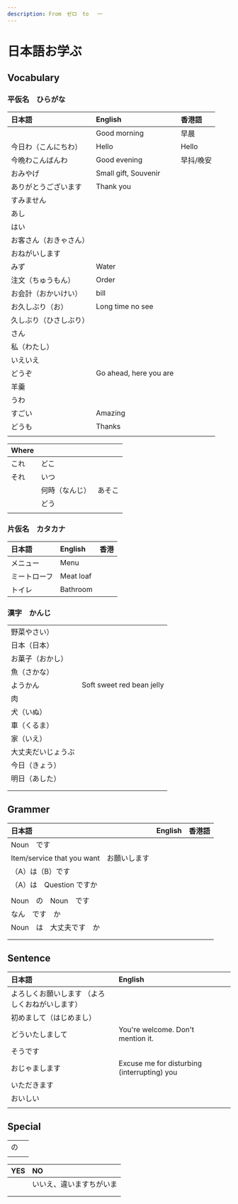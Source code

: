 ```yaml
---
description: From　ゼロ　to　 一
---
```


# 日本語お学ぶ

## Vocabulary

### 平仮名　ひらがな

| 日本語 | English | 香港語 |
| :--- | :--- | :--- |
|  | Good morning | 早晨 |
| 今日わ（こんにちわ） | Hello | Hello |
| 今晩わこんばんわ | Good evening | 早抖/晚安 |
| おみやげ | Small gift, Souvenir |  |
| ありがとうございます | Thank you |  |
| すみません |  |  |
| あし |  |  |
| はい |  |  |
| お客さん（おきゃさん） |  |  |
| おねがいします |  |  |
| みず | Water |  |
| 注文（ちゅうもん） | Order |  |
| お会計（おかいけい） | bill |  |
| お久しぶり（お） | Long time no see |  |
| 久しぶり（ひさしぶり） |  |  |
| さん |  |  |
| 私（わたし） |  |  |
| いえいえ |  |  |
| どうぞ | Go ahead, here you are |  |
| 羊羹 |  |  |
| うわ |  |  |
| すごい | Amazing |  |
| どうも | Thanks |  |
|  |  |  |

| Where |  |  |
| :--- | :--- | :--- |
| これ | どこ |  |
| それ | いつ |  |
|  | 何時（なんじ） | あそこ |
|  | どう |  |
|  |  |  |

### 片仮名　カタカナ

| 日本語 | English | 香港 |
| :--- | :--- | :--- |
| メニュー | Menu |  |
| ミートローフ | Meat loaf |  |
| トイレ | Bathroom |  |

### 漢字　かんじ

|  |  |
| :--- | :--- |
| 野菜やさい） |  |
| 日本（日本） |  |
| お菓子（おかし） |  |
| 魚（さかな） |  |
| ようかん | Soft sweet red bean jelly |
| 肉 |  |
| 犬（いぬ） |  |
| 車（くるま） |  |
| 家（いえ） |  |
| 大丈夫だいじょうぶ |  |
| 今日（きょう） |  |
| 明日（あした） |  |
|  |  |
|  |  |

## Grammer

| 日本語 | English | 香港語 |
| :--- | :--- | :--- |
| Noun　です |  |  |
| Item/service that you want　お願いします |  |  |
| （A）は（B）です |  |  |
| （A）は　Question ですか |  |  |
|  |  |  |
| Noun　の　Noun　です |  |  |
| なん　です　か |  |  |
| Noun　は　大丈夫です　か |  |  |
|  |  |  |
|  |  |  |

## Sentence

| 日本語 | English |  |
| :--- | :--- | :--- |
| よろしくお願いします （よろしくおねがいします） |  |  |
| 初めまして（はじめまし） |  |  |
| どういたしまして | You're welcome. Don't mention it. |  |
| そうです |  |  |
| おじゃまします | Excuse me for disturbing \(interrupting\) you |  |
| いただきます |  |  |
| おいしい |  |  |
|  |  |  |

## Special

|  |  |
| :--- | :--- |
| の |  |
|  |  |

| YES | NO |
| :--- | :--- |
|  | いいえ、違いますちがいま |
|  |  |
|  |  |

